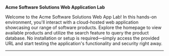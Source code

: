 **Acme Software Solutions Web Application Lab**

Welcome to the Acme Software Solutions Web App Lab! In this hands-on environment, you'll interact with a cloud-hosted web application showcasing our range of software products. Explore the homepage to view available products and utilize the search feature to query the product database. No installation or setup is required—simply access the provided URL and start testing the application's functionality and security right away.

---